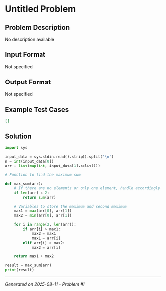 # Untitled Problem

## Problem Description
No description available

## Input Format
Not specified

## Output Format
Not specified

## Example Test Cases
```json
[]
```

## Solution
```python
import sys

input_data = sys.stdin.read().strip().split('\n')
n = int(input_data[0])
arr = list(map(int, input_data[1].split()))

# Function to find the maximum sum

def max_sum(arr):
    # If there are no elements or only one element, handle accordingly
    if len(arr) < 2:
        return sum(arr)

    # Variables to store the maximum and second maximum
    max1 = max(arr[0], arr[1])
    max2 = min(arr[0], arr[1])

    for i in range(2, len(arr)):
        if arr[i] > max1:
            max2 = max1
            max1 = arr[i]
        elif arr[i] > max2:
            max2 = arr[i]

    return max1 + max2

result = max_sum(arr)
print(result)
```

---
*Generated on 2025-08-11 - Problem #1*